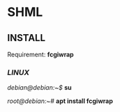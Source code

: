 # SHML

## **INSTALL**

Requirement: **fcgiwrap**

### _LINUX_

_debian@debian:~$_ **su**

_root@debian:~#_ **apt install fcgiwrap**
